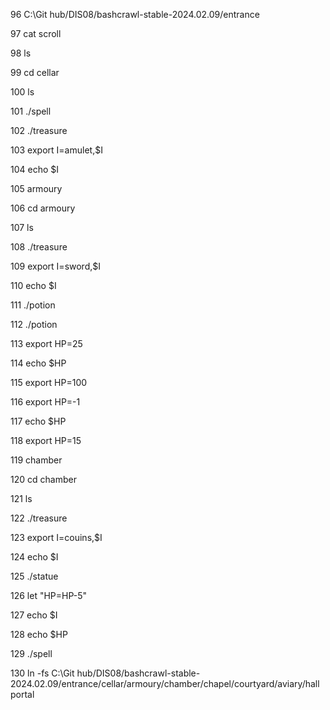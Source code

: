 96  C:\Git hub/DIS08/bashcrawl-stable-2024.02.09/entrance 
   
   97  cat scroll
   
   98  ls
   
   99  cd cellar
  
  100  ls
  
  101  ./spell
  
  102  ./treasure
  
  103  export I=amulet,$I
  
  104  echo $I
  
  105  armoury
  
  106  cd armoury
  
  107  ls
  
  108  ./treasure
  
  109  export I=sword,$I
  
  110  echo $I
  
  111  ./potion
  
  112  ./potion
  
  113  export HP=25
  
  114  echo $HP
  
  115  export HP=100
  
  116  export HP=-1
  
  117  echo $HP
  
  118  export HP=15
  
  119  chamber
  
  120  cd chamber
  
  121  ls
  
  122  ./treasure
  
  123  export I=couins,$I
  
  124  echo $I
  
  125  ./statue
  
  126  let "HP=HP-5"
  
  127  echo $I
  
  128  echo $HP
  
  129  ./spell
  
  130  ln -fs  C:\Git hub/DIS08/bashcrawl-stable-2024.02.09/entrance/cellar/armoury/chamber/chapel/courtyard/aviary/hall portal
